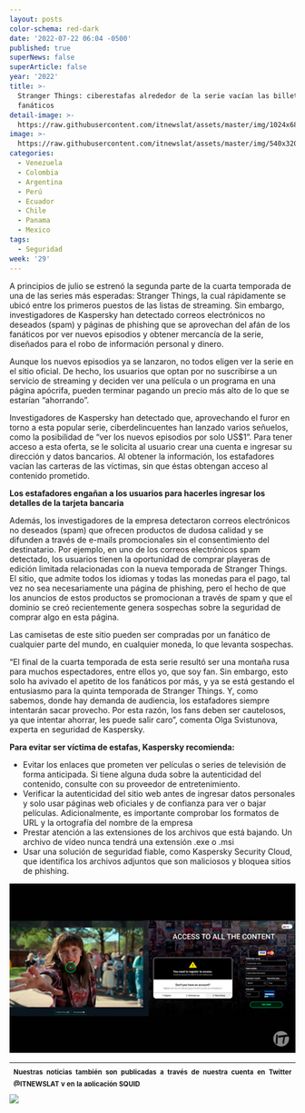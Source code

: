 ```yaml
---
layout: posts
color-schema: red-dark
date: '2022-07-22 06:04 -0500'
published: true
superNews: false
superArticle: false
year: '2022'
title: >-
  Stranger Things: ciberestafas alrededor de la serie vacían las billeteras de
  fanáticos
detail-image: >-
  https://raw.githubusercontent.com/itnewslat/assets/master/img/1024x680/estafa-stringer-things-g.jpg
image: >-
  https://raw.githubusercontent.com/itnewslat/assets/master/img/540x320/estafa-stringer-things-p.jpg
categories:
  - Venezuela
  - Colombia
  - Argentina
  - Perú
  - Ecuador
  - Chile
  - Panama
  - Mexico
tags:
  - Seguridad
week: '29'
---
```

A principios de julio se estrenó la segunda parte de la cuarta temporada de una de las series más esperadas: Stranger Things, la cual rápidamente se ubicó entre los primeros puestos de las listas de streaming. Sin embargo, investigadores de Kaspersky han detectado correos electrónicos no deseados (spam) y páginas de phishing que se aprovechan del afán de los fanáticos por ver nuevos episodios y obtener mercancía de la serie, diseñados para el robo de información personal y dinero.

Aunque los nuevos episodios ya se lanzaron, no todos eligen ver la serie en el sitio oficial. De hecho, los usuarios que optan por no suscribirse a un servicio de streaming y deciden ver una película o un programa en una página apócrifa, pueden terminar pagando un precio más alto de lo que se estarían “ahorrando”.

Investigadores de Kaspersky han detectado que, aprovechando el furor en torno a esta popular serie, ciberdelincuentes han lanzado varios señuelos, como la posibilidad de “ver los nuevos episodios por solo US$1”. Para tener acceso a esta oferta, se le solicita al usuario crear una cuenta e ingresar su dirección y datos bancarios. Al obtener la información, los estafadores vacían las carteras de las víctimas, sin que éstas obtengan acceso al contenido prometido.

**Los estafadores engañan a los usuarios para hacerles ingresar los detalles de la tarjeta bancaria**

Además, los investigadores de la empresa detectaron correos electrónicos no deseados (spam) que ofrecen productos de dudosa calidad y se difunden a través de e-mails promocionales sin el consentimiento del destinatario. Por ejemplo, en uno de los correos electrónicos spam detectado, los usuarios tienen la oportunidad de comprar playeras de edición limitada relacionadas con la nueva temporada de Stranger Things. El sitio, que admite todos los idiomas y todas las monedas para el pago, tal vez no sea necesariamente una página de phishing, pero el hecho de que los anuncios de estos productos se promocionan a través de spam y que el dominio se creó recientemente genera sospechas sobre la seguridad de comprar algo en esta página.

Las camisetas de este sitio pueden ser compradas por un fanático de cualquier parte del mundo, en cualquier moneda, lo que levanta sospechas.

“El final de la cuarta temporada de esta serie resultó ser una montaña rusa para muchos espectadores, entre ellos yo, que soy fan. Sin embargo, esto solo ha avivado el apetito de los fanáticos por más, y ya se está gestando el entusiasmo para la quinta temporada de Stranger Things. Y, como sabemos, donde hay demanda de audiencia, los estafadores siempre intentarán sacar provecho. Por esta razón, los fans deben ser cautelosos, ya que intentar ahorrar, les puede salir caro”, comenta Olga Svistunova, experta en seguridad de Kaspersky.

**Para evitar ser víctima de estafas, Kaspersky recomienda:**

- Evitar los enlaces que prometen ver películas o series de televisión de forma anticipada. Si tiene alguna duda sobre la autenticidad del contenido, consulte con su proveedor de entretenimiento.
- Verificar la autenticidad del sitio web antes de ingresar datos personales y solo usar páginas web oficiales y de confianza para ver o bajar películas. Adicionalmente, es importante comprobar los formatos de URL y la ortografía del nombre de la empresa
- Prestar atención a las extensiones de los archivos que está bajando. Un archivo de vídeo nunca tendrá una extensión .exe o .msi
- Usar una solución de seguridad fiable, como Kaspersky Security Cloud, que identifica los archivos adjuntos que son maliciosos y bloquea sitios de phishing.

![](https://raw.githubusercontent.com/itnewslat/assets/master/img/540x320/estafa-stringer-things-p.jpg)

<table style="height: 42px;" width="569">
<tbody>
<tr>
<td style="text-align: justify;"><sub><strong>Nuestras noticias también son publicadas a través de nuestra cuenta en Twitter <a href="https://twitter.com/itnewslat?lang=es">@ITNEWSLAT</a> y en la aplicación <a href="https://squidapp.co/en/">SQUID</a></strong></sub></td>
</tr>
</tbody>
</table>

<img src="https://tracker.metricool.com/c3po.jpg?hash=56f88a41e39ab42c063cc51676587a04"/>